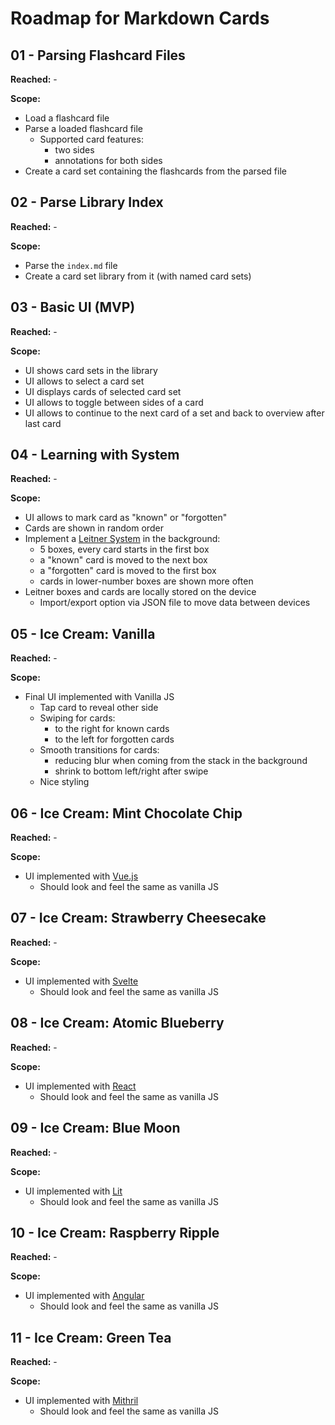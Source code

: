 # Roadmap for Markdown Cards

## 01 - Parsing Flashcard Files
__Reached:__ -

__Scope:__
- Load a flashcard file
- Parse a loaded flashcard file
    - Supported card features:
        - two sides
        - annotations for both sides
- Create a card set containing the flashcards from the parsed file

## 02 - Parse Library Index
__Reached:__ -

__Scope:__
- Parse the `index.md` file
- Create a card set library from it (with named card sets)

## 03 - Basic UI (MVP)
__Reached:__ -

__Scope:__
- UI shows card sets in the library
- UI allows to select a card set
- UI displays cards of selected card set
- UI allows to toggle between sides of a card
- UI allows to continue to the next card of a set and back to overview after last card

## 04 - Learning with System
__Reached:__ -

__Scope:__
- UI allows to mark card as "known" or "forgotten"
- Cards are shown in random order
- Implement a [Leitner System](https://en.wikipedia.org/wiki/Leitner_system) in the background:
    - 5 boxes, every card starts in the first box
    - a "known" card is moved to the next box
    - a "forgotten" card is moved to the first box
    - cards in lower-number boxes are shown more often
- Leitner boxes and cards are locally stored on the device
    - Import/export option via JSON file to move data between devices

## 05 - Ice Cream: Vanilla
__Reached:__ -

__Scope:__
- Final UI implemented with Vanilla JS 
    - Tap card to reveal other side
    - Swiping for cards:
        - to the right for known cards
        - to the left for forgotten cards
    - Smooth transitions for cards:
        - reducing blur when coming from the stack in the background
        - shrink to bottom left/right after swipe
    - Nice styling

## 06 - Ice Cream: Mint Chocolate Chip
__Reached:__ -

__Scope:__
- UI implemented with [Vue.js](https://vuejs.org/)
    - Should look and feel the same as vanilla JS

## 07 - Ice Cream: Strawberry Cheesecake
__Reached:__ -

__Scope:__
- UI implemented with [Svelte](https://svelte.dev/)
    - Should look and feel the same as vanilla JS

## 08 - Ice Cream: Atomic Blueberry
__Reached:__ -

__Scope:__
- UI implemented with [React](https://reactjs.org/)
    - Should look and feel the same as vanilla JS

## 09 - Ice Cream: Blue Moon
__Reached:__ -

__Scope:__
- UI implemented with [Lit](https://lit.dev/)
    - Should look and feel the same as vanilla JS

## 10 - Ice Cream: Raspberry Ripple
__Reached:__ -

__Scope:__
- UI implemented with [Angular](https://angular.io/)
    - Should look and feel the same as vanilla JS

## 11 - Ice Cream: Green Tea
__Reached:__ -

__Scope:__
- UI implemented with [Mithril](https://mithril.js.org/)
    - Should look and feel the same as vanilla JS